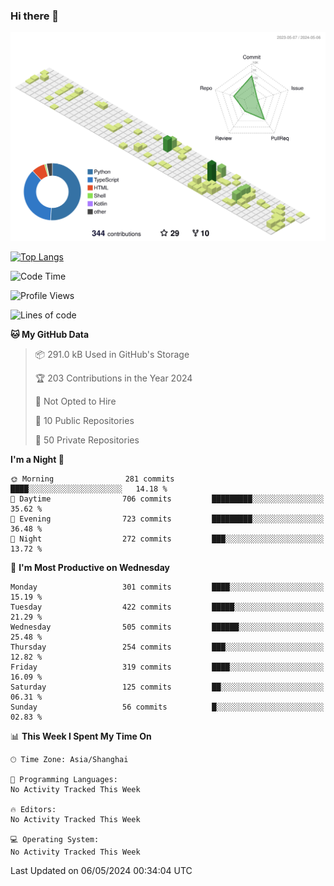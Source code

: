 ### Hi there 👋

![](./profile-3d-contrib/profile-green-animate.svg)

 

[![Top Langs](https://github-readme-stats.vercel.app/api/top-langs/?username=fly2tomato)](https://github.com/anuraghazra/github-readme-stats)


 

<!--START_SECTION:waka-->
![Code Time](http://img.shields.io/badge/Code%20Time-5%20hrs%2042%20mins-blue)

![Profile Views](http://img.shields.io/badge/Profile%20Views-15-blue)

![Lines of code](https://img.shields.io/badge/From%20Hello%20World%20I%27ve%20Written-521.6%20thousand%20lines%20of%20code-blue)

**🐱 My GitHub Data** 

> 📦 291.0 kB Used in GitHub's Storage 
 > 
> 🏆 203 Contributions in the Year 2024
 > 
> 🚫 Not Opted to Hire
 > 
> 📜 10 Public Repositories 
 > 
> 🔑 50 Private Repositories 
 > 
**I'm a Night 🦉** 

```text
🌞 Morning                281 commits         ████░░░░░░░░░░░░░░░░░░░░░   14.18 % 
🌆 Daytime                706 commits         █████████░░░░░░░░░░░░░░░░   35.62 % 
🌃 Evening                723 commits         █████████░░░░░░░░░░░░░░░░   36.48 % 
🌙 Night                  272 commits         ███░░░░░░░░░░░░░░░░░░░░░░   13.72 % 
```
📅 **I'm Most Productive on Wednesday** 

```text
Monday                   301 commits         ████░░░░░░░░░░░░░░░░░░░░░   15.19 % 
Tuesday                  422 commits         █████░░░░░░░░░░░░░░░░░░░░   21.29 % 
Wednesday                505 commits         ██████░░░░░░░░░░░░░░░░░░░   25.48 % 
Thursday                 254 commits         ███░░░░░░░░░░░░░░░░░░░░░░   12.82 % 
Friday                   319 commits         ████░░░░░░░░░░░░░░░░░░░░░   16.09 % 
Saturday                 125 commits         ██░░░░░░░░░░░░░░░░░░░░░░░   06.31 % 
Sunday                   56 commits          █░░░░░░░░░░░░░░░░░░░░░░░░   02.83 % 
```


📊 **This Week I Spent My Time On** 

```text
🕑︎ Time Zone: Asia/Shanghai

💬 Programming Languages: 
No Activity Tracked This Week

🔥 Editors: 
No Activity Tracked This Week

💻 Operating System: 
No Activity Tracked This Week
```


 Last Updated on 06/05/2024 00:34:04 UTC
<!--END_SECTION:waka-->
